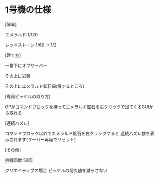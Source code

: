 <h1>1号機の仕様</h1>
[確率]<p>
エメラルド:1/120 <p>
レッドストーン:1/60 → 1/2

[建て方]<p>
一番下にオブザーバー<p>
その上に岩盤<p>
その上にエメラルド鉱石(破壊するところ)<p>

[専用ピッケルの取り方]<p>
OPがコマンドブロックを持ってエメラルド鉱石を右クリックで出てくるGUIから取れる

[連続ハズレ]<p>
コマンドブロック以外でエメラルド鉱石を右クリックすると 連続ハズレ数を表示されます(サーバー再起でリセット)

[その他]<p>
挑戦回数 50回<p>
クリエイティブの場合 ピッケルの耐久値を減らさない
